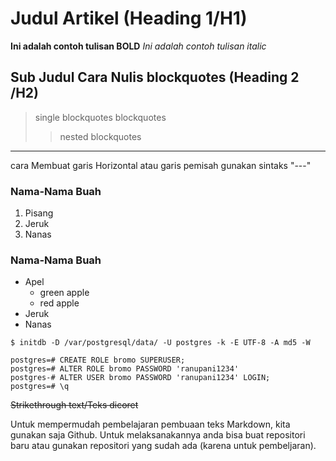 # Judul Artikel (Heading 1/H1)

**Ini adalah contoh tulisan BOLD**
*Ini adalah contoh tulisan italic*

## Sub Judul Cara Nulis blockquotes (Heading 2 /H2)

> single blockquotes
> blockquotes
>> nested blockquotes
---
cara Membuat garis Horizontal atau garis pemisah gunakan sintaks "---"


### Nama-Nama Buah
1. Pisang
2. Jeruk
3. Nanas

### Nama-Nama Buah
- Apel
  - green apple
  - red apple
- Jeruk
- Nanas

`$ initdb -D /var/postgresql/data/ -U postgres -k -E UTF-8 -A md5 -W`

```
postgres=# CREATE ROLE bromo SUPERUSER;
postgres=# ALTER ROLE bromo PASSWORD 'ranupani1234'
postgres-# ALTER USER bromo PASSWORD 'ranupani1234' LOGIN;
postgres=# \q
```
~~Strikethrough text/Teks dicoret~~

Untuk mempermudah pembelajaran pembuaan teks Markdown, kita gunakan saja Github. Untuk melaksanakannya anda bisa buat repositori baru atau gunakan repositori yang sudah ada (karena untuk pembeljaran).





